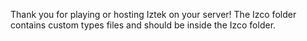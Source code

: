 Thank you for playing or hosting Iztek on your server! The Izco folder contains custom types files and should be inside the Izco folder. 
